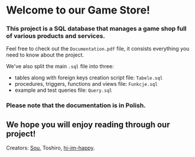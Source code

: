 # Welcome to our Game Store!
### This project is a SQL database that manages a game shop full of various products and services.

Feel free to check out the `Documentation.pdf` file, it consists everything you need to know about the project.

We've also split the main `.sql` file into three:
* tables along with foreign keys creation script file: `Tabele.sql`
* procedures, triggers, functions and views file: `Funkcje.sql`
* example and test queries file: `Query.sql`

### Please note that the documentation is in Polish.

## We hope you will enjoy reading through our project!

Creators: [Sou](https://github.com/Sou00), Toshiro, [hi-im-happy](https://github.com/hi-im-happy).
